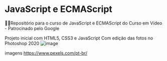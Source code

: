 # JavaScript e ECMAScript
:woman_technologist:Repositório para o curso de JavaScript e ECMAScript do Curso em Vídeo - Patrocinado pelo Google

Projeto inicial com HTML5, CSS3 e JavaScript
Com edição das fotos no Photoshop 2020
![image](https://user-images.githubusercontent.com/41654616/115156609-61e81580-a05b-11eb-8b8e-4810d57e4d2a.png)

imagens https://www.pexels.com/pt-br/
